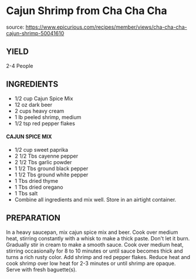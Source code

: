 # Cajun Shrimp from Cha Cha Cha

source: https://www.epicurious.com/recipes/member/views/cha-cha-cha-cajun-shrimp-50041610

## YIELD
2-4 People
## INGREDIENTS
* 1/2 cup Cajun Spice Mix
* 12 oz dark beer
* 2 cups heavy cream
* 1 lb peeled shrimp, medium
* 1/2 tsp red pepper flakes

#### CAJUN SPICE MIX
* 1/2 cup sweet paprika
* 2 1/2 Tbs cayenne pepper
* 2 1/2 Tbs garlic powder
* 1 1/2 Tbs ground black pepper
* 1 1/2 Tbs ground white pepper
* 1 Tbs dried thyme
* 1 Tbs dried oregano
* 1 Tbs salt
* Combine all ingredients and mix well. Store in an airtight container.

## PREPARATION
In a heavy saucepan, mix cajun spice mix and beer. Cook over medium heat, stirring constantly with a whisk to make a thick paste. Don't let it burn. Gradually stir in cream to make a smooth sauce. Cook over medium heat, stirring occasionally for 8 to 10 minutes or until sauce becomes thick and turns a rich rusty color. Add shrimp and red pepper flakes. Reduce heat and cook shrimp over low heat for 2-3 minutes or until shrimp are opaque. Serve with fresh baguette(s).
